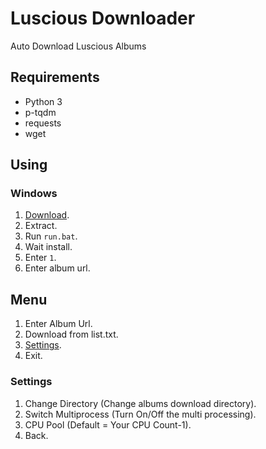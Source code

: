 # Luscious Downloader
Auto Download Luscious Albums

## Requirements
* Python 3
* p-tqdm
* requests 
* wget

## Using
### Windows
1. [Download](https://github.com/Lucas8x/luscious-downloader/archive/master.zip).
2. Extract.
3. Run `run.bat`.
4. Wait install.
5. Enter `1`.
6. Enter album url.

## Menu
1. Enter Album Url.
2. Download from list.txt.
3. [Settings](#settings).
0. Exit.

### Settings
1. Change Directory (Change albums download directory).
2. Switch Multiprocess (Turn On/Off the multi processing).
3. CPU Pool (Default = Your CPU Count-1).
0. Back.
